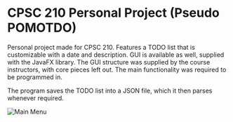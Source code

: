 # CPSC 210 Personal Project (Pseudo POMOTDO)

Personal project made for CPSC 210. Features a TODO list that is customizable with a date and description. GUI is available as well, 
supplied with the JavaFX library. The GUI structure was supplied by the course instructors, with core pieces left out. The main functionality
was required to be programmed in.

The program saves the TODO list into a JSON file, which it then parses whenever required.

<img src="https://cdn.discordapp.com/attachments/307757628900114434/705633796468244560/unknown.png" title="Main Menu">
